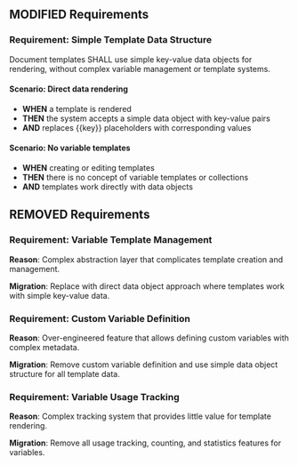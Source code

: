 ## MODIFIED Requirements

### Requirement: Simple Template Data Structure

Document templates SHALL use simple key-value data objects for rendering, without complex variable management or template systems.

#### Scenario: Direct data rendering

- **WHEN** a template is rendered
- **THEN** the system accepts a simple data object with key-value pairs
- **AND** replaces {{key}} placeholders with corresponding values

#### Scenario: No variable templates

- **WHEN** creating or editing templates
- **THEN** there is no concept of variable templates or collections
- **AND** templates work directly with data objects

## REMOVED Requirements

### Requirement: Variable Template Management

**Reason**: Complex abstraction layer that complicates template creation and management.

**Migration**: Replace with direct data object approach where templates work with simple key-value data.

### Requirement: Custom Variable Definition

**Reason**: Over-engineered feature that allows defining custom variables with complex metadata.

**Migration**: Remove custom variable definition and use simple data object structure for all template data.

### Requirement: Variable Usage Tracking

**Reason**: Complex tracking system that provides little value for template rendering.

**Migration**: Remove all usage tracking, counting, and statistics features for variables.
